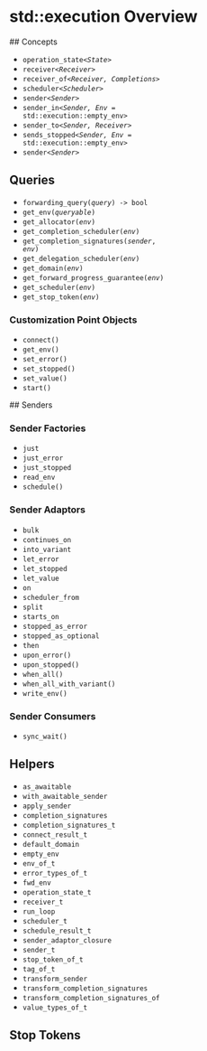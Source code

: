 <!--
SPDX-License-Identifier: Apache-2.0 WITH LLVM-exception
-->
# std::execution Overview

## Concepts

- <code>operation_state&lt;<i>State</i>&gt;</code>
- <code>receiver&lt;<i>Receiver</i>&gt;</code>
- <code>receiver_of&lt;<i>Receiver, Completions</i>&gt;</code>
- <code>scheduler&lt;<i>Scheduler</i>&gt;</code>
- <code>sender&lt;<i>Sender</i>&gt;</code>
- <code>sender_in&lt;<i>Sender, Env</i> = std::execution::empty_env&gt;</code>
- <code>sender_to&lt;<i>Sender, Receiver</i>&gt;</code>
- <code>sends_stopped&lt;<i>Sender, Env</i> = std::execution::empty_env&gt;</code>
- <code>sender&lt;<i>Sender</i>&gt;</code>

## Queries

- <code>forwarding_query(<i>query</i>) -> bool</code>
- <code>get_env(<i>queryable</i>)</code>
- <code>get_allocator(<i>env</i>)</code>
- <code>get_completion_scheduler(<i>env</i>)</code>
- <code>get_completion_signatures(<i>sender</i>, <i>env</i>)</code>
- <code>get_delegation_scheduler(<i>env</i>)</code>
- <code>get_domain(<i>env</i>)</code>
- <code>get_forward_progress_guarantee(<i>env</i>)</code>
- <code>get_scheduler(<i>env</i>)</code>
- <code>get_stop_token(<i>env</i>)</code>

### Customization Point Objects

- `connect()`
- `get_env()`
- `set_error()`
- `set_stopped()`
- `set_value()`
- `start()`

## Senders

### Sender Factories

- `just`
- `just_error`
- `just_stopped`
- `read_env`
- `schedule()`

### Sender Adaptors

- `bulk`
- `continues_on`
- `into_variant`
- `let_error`
- `let_stopped`
- `let_value`
- `on`
- `scheduler_from`
- `split`
- `starts_on`
- `stopped_as_error`
- `stopped_as_optional`
- `then`
- `upon_error()`
- `upon_stopped()`
- `when_all()`
- `when_all_with_variant()`
- `write_env()`

### Sender Consumers

- `sync_wait()`

## Helpers

- `as_awaitable`
- `with_awaitable_sender`
- `apply_sender`
- `completion_signatures`
- `completion_signatures_t`
- `connect_result_t`
- `default_domain`
- `empty_env`
- `env_of_t`
- `error_types_of_t`
- `fwd_env`
- `operation_state_t`
- `receiver_t`
- `run_loop`
- `scheduler_t`
- `schedule_result_t`
- `sender_adaptor_closure`
- `sender_t`
- `stop_token_of_t`
- `tag_of_t`
- `transform_sender`
- `transform_completion_signatures`
- `transform_completion_signatures_of`
- `value_types_of_t`

## Stop Tokens
